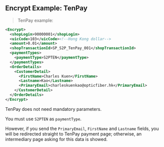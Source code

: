
## Encrypt Example: TenPay 

> TenPay example: 

```xml
<Encrypt>
  <shopLogin>90000001</shopLogin>
  <uicCode>103</uicCode><!--Hong Kong dollar-->
  <amount>0.01</amount>
  <shopTransactionId>SP_S2P_TenPay_001</shopTransactionId>
  <paymentTypes>
    <paymentType>S2PTEN</paymentType>
  </paymentTypes>
  <OrderDetails>
    <CustomerDetail>
      <FirstName>Charles Kuen</FirstName>
      <Lastname>Kao</Lastname>
      <PrimaryEmail>charleskuenkao@opticfiber.hk</PrimaryEmail>
    </CustomerDetail>
  </OrderDetails>
</Encrypt>
``` 

TenPay does not need mandatory parameters. 

You must use `S2PTEN` as `paymentType`.

However, if you send the `PrimaryEmail`, `FirstName` and `Lastname` fields, you will be redirected straight to TenPay payment page; otherwise, an intermediary page asking for this data is showed. 

